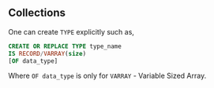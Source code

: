 ## Collections
One can create `TYPE` explicitly such as,
```sql
CREATE OR REPLACE TYPE type_name
IS RECORD/VARRAY(size)
[OF data_type]
```
Where `OF data_type` is only for `VARRAY` - Variable Sized Array.
